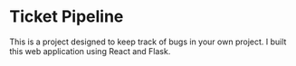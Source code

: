 # Ticket Pipeline

This is a project designed to keep track of bugs in your own project. I built this web application using React and Flask.
